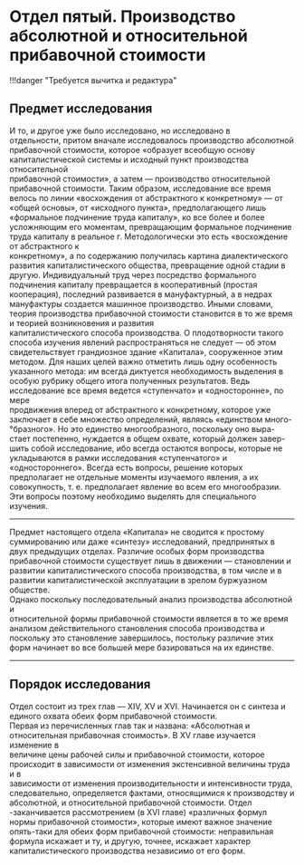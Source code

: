 # Отдел пятый. Производство абсолютной и относительной прибавочной стоимости

!!!danger "Требуется вычитка и редактура"

## Предмет исследования

И то, и другое уже было исследовано, но исследовано в  
отдельности, притом вначале исследовалось производство абсолютной  
прибавочной стоимости, которое «образует всеобщую основу  
капиталистической системы и исходный пункт производства относительной  
прибавочной стоимости», а затем — производство относительной  
прибавочной стоимости. Таким образом, исследование все время велось по
линии «восхождения от абстрактного к конкретному» — от «общей
основы», от «исходного пункта», предполагающего лишь  
«формальное подчинение труда капиталу», ко все более и более  
усложняющим его моментам, превращающим формальное подчинение труда
капиталу в реальное г.
Методологически это есть «восхождение от абстрактного к  
конкретному», а по содержанию получилась картина диалектического  
развития капиталистического общества, превращение одной стадии в  
другую. Индивидуальный труд через посредство формального  
подчинения капиталу превращается в кооперативный (простая кооперация),
последний развивается в мануфактурный, а в недрах мануфактуры
создается машинное производство.
Иными словами, теория производства прибавочной стоимости
становится в то же время и теорией возникновения и развития  
капиталистического способа производства. О плодотворности такого  
способа изучения явлений распространяться не следует — об этом  
свидетельствует грандиозное здание «Капитала», сооруженное этим  
методом. Для наших целей важно отметить лишь одну особенность  
указанного метода: им всегда диктуется необходимость выделения в  
особую рубрику общего итога полученных результатов. Ведь  
исследование все время ведется «ступенчато» и «односторонне», по мере  
продвижения вперед от абстрактного к конкретному, которое уже  
заключает в себе множество определений, являясь «единством много-
°бразного». Но это единство многообразного, поскольку оно выра-
стает постепенно, нуждается в общем охвате, который должен завер-
шить собой исследование, ибо всегда остаются вопросы, которые не
укладываются в рамки исследования «ступенчатого» и  
«одностороннего».
Всегда есть вопросы, решение которых предполагает не отдельные
моменты изучаемого явления, а их совокупность, т. е. предполагает
явление во всем его многообразии. Эти вопросы поэтому необходимо
выделять для специального изучения.

---

Предмет настоящего отдела «Капитала» не сводится к простому суммированию или
даже «синтезу» исследований, предпринятых в двух предыдущих отделах. Различие
особых форм производства прибавочной стоимости существует лишь в движении —
становлении и развитии капиталистического способа производства, в том числе и
в развитии капиталистической эксплуатации в зрелом буржуазном обществе.  
Однако поскольку последовательный анализ производства абсолютной и  
относительной формы прибавочной стоимости является в то же время анализом действительного
становления способа производства и поскольку это становление завершилось,
постольку различие этих форм начинает во все большей мере базироваться на их
единстве.

---

## Порядок исследования

Отдел состоит из трех глав — XIV, XV и XVI. Начинается он
с синтеза и единого охвата обеих форм прибавочной стоимости.  
Первая из перечисленных глав так и названа: «Абсолютная и  
относительная прибавочная стоимость». В XV главе изучается изменение в  
величине цены рабочей силы и прибавочной стоимости, которое  
происходит в зависимости от изменения экстенсивной величины труда и в  
зависимости от изменения производительности и интенсивности труда,
следовательно, определяется фактами, относящимися к производству
и абсолютной, и относительной прибавочной стоимости. Отдел  
-заканчивается рассмотрением (в XVI главе) «различных формул нормы
прибавочной стоимости», которые имеют важное значение опять-таки
для обеих форм прибавочной стоимости: неправильная формула
искажает и ту, и другую, точнее, искажает характер  
капиталистического производства независимо от его форм.
